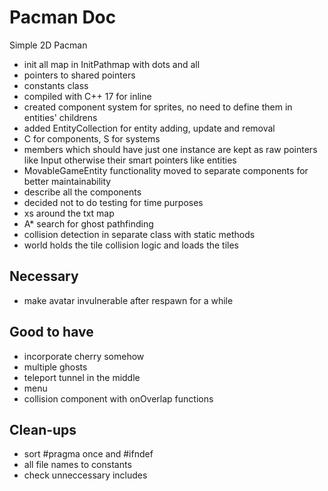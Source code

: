 # Pacman Doc
Simple 2D Pacman
- init all map in InitPathmap with dots and all
- pointers to shared pointers
- constants class
- compiled with C++ 17 for inline
- created component system for sprites, no need to define them in entities' childrens
- added EntityCollection for entity adding, update and removal
- C for components, S for systems
- members which should have just one instance are kept as raw pointers like Input 
otherwise their smart pointers like entities
- MovableGameEntity functionality moved to separate components for better maintainability
- describe all the components
- decided not to do testing for time purposes
- xs around the txt map
- A* search for ghost pathfinding
- collision detection in separate class with static methods
- world holds the tile collision logic and loads the tiles

## Necessary
- make avatar invulnerable after respawn for a while

## Good to have
- incorporate cherry somehow
- multiple ghosts
- teleport tunnel in the middle
- menu
- collision component with onOverlap functions

## Clean-ups
- sort #pragma once and #ifndef
- all file names to constants
- check unneccessary includes
